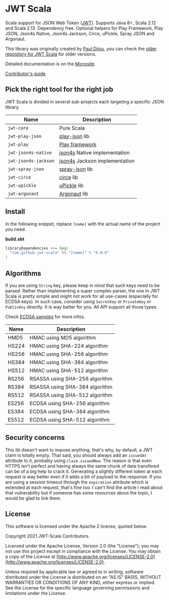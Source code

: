 # JWT Scala

Scala support for JSON Web Token ([JWT](http://tools.ietf.org/html/draft-ietf-oauth-json-web-token)).
Supports Java 8+, Scala 2.12 and Scala 2.13.
Dependency free.
Optional helpers for Play Framework, Play JSON, Json4s Native, Json4s Jackson, Circe, uPickle, Spray JSON and Argonaut.

This library was originally created by [Paul Dijou](http://pauldijou.fr/), you can check the
[older repository for JWT Scala](https://github.com/pauldijou/jwt-scala) for older versions.

Detailed documentation is on the [Microsite](https://jwt-scala.github.io/jwt-scala).

[Contributor's guide](https://github.com/jwt-scala/jwt-scala/blob/master/CONTRIBUTING.md)

## Pick the right tool for the right job

JWT Scala is divided in several sub-projects each targeting a specific JSON library.

| Name | Description | 
|------|-------------|
|`jwt-core`|Pure Scala|
|`jwt-play-json`|[play-json](https://www.playframework.com/) lib|
|`jwt-play`|[Play framework](https://www.playframework.com/)|
|`jwt-json4s-native`|[json4s](http://json4s.org/) Native implementation|
|`jwt-json4s-jackson`|[json4s](http://json4s.org/) Jackson implementation|
|`jwt-spray-json`|[spray-json](https://github.com/spray/spray-json) lib|
|`jwt-circe`|[circe](https://circe.github.io/circe/) lib|
|`jwt-upickle`|[uPickle](http://www.lihaoyi.com/upickle-pprint/upickle/) lib|
|`jwt-argonaut`|[Argonaut](http://argonaut.io/) lib|

## Install

In the following snippet, replace `[name]` with the actual name of the project you need.

**build.sbt**

```scala
libraryDependencies ++= Seq(
  "com.github.jwt-scala" %% "[name]" % "6.0.0"
)
```

## Algorithms

If you are using `String` key, please keep in mind that such keys need to be parsed. Rather than implementing a super complex parser, the one in JWT Scala is pretty simple and might not work for all use-cases (especially for ECDSA keys). In such case, consider using `SecretKey` or `PrivateKey` or `PublicKey` directly. It is way better for you. All API support all those types.

Check [ECDSA samples](https://jwt-scala.github.io/jwt-scala/jwt-core-jwt-ecdsa.html) for more infos.

|Name|Description|
|----|-----------|
|HMD5|HMAC using MD5 algorithm|
|HS224|HMAC using SHA-224 algorithm|
|HS256|HMAC using SHA-256 algorithm|
|HS384|HMAC using SHA-384 algorithm|
|HS512|HMAC using SHA-512 algorithm|
|RS256|RSASSA using SHA-256 algorithm|
|RS384|RSASSA using SHA-384 algorithm|
|RS512|RSASSA using SHA-512 algorithm|
|ES256|ECDSA using SHA-256 algorithm|
|ES384|ECDSA using SHA-384 algorithm|
|ES512|ECDSA using SHA-512 algorithm|

## Security concerns

This lib doesn't want to impose anything, that's why, by default, a JWT claim is totally empty. That said, you should always add an `issuedAt` attribute to it, probably using `claim.issuedNow`.
The reason is that even HTTPS isn't perfect and having always the same chunk of data transfered can be of a big help to crack it. Generating a slightly different token at each request is way better even if it adds a bit of payload to the response.
If you are using a session timeout through the `expiration` attribute which is extended at each request, that's fine too. I can't find the article I read about that vulnerability but if someone has some resources about the topic, I would be glad to link them.

## License

This software is licensed under the Apache 2 license, quoted below.

Copyright 2021 JWT-Scala Contributors.

Licensed under the Apache License, Version 2.0 (the "License"); you may not use this project except in compliance with the License. You may obtain a copy of the License at [http://www.apache.org/licenses/LICENSE-2.0](http://www.apache.org/licenses/LICENSE-2.0).

Unless required by applicable law or agreed to in writing, software distributed under the License is distributed on an "AS IS" BASIS, WITHOUT WARRANTIES OR CONDITIONS OF ANY KIND, either express or implied. See the License for the specific language governing permissions and limitations under the License.
